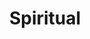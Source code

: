 ---
title: 'Spiritual'
order: 6
template: coltrane/group-nav.html
active: disabled
publish_date: 2024-07-30 20:20:01

description: The world is mysterious and that is beautiful. Awe, compassion, intention are important parts of human experience. The spiritual philosophy searches for the harmony that leads to the expression of our deepest self. We create the conditions, but are the deeper forces which need to act. 

example: Rogers describing his late practice; Jung searching for synchronicity, alchemy, Self; Transpersonal Psychology studying altered states. 

traditions: Jungian Anyalysis, Transpersonal Psychology, humanistic therapies. 

emoji: 🙏
---